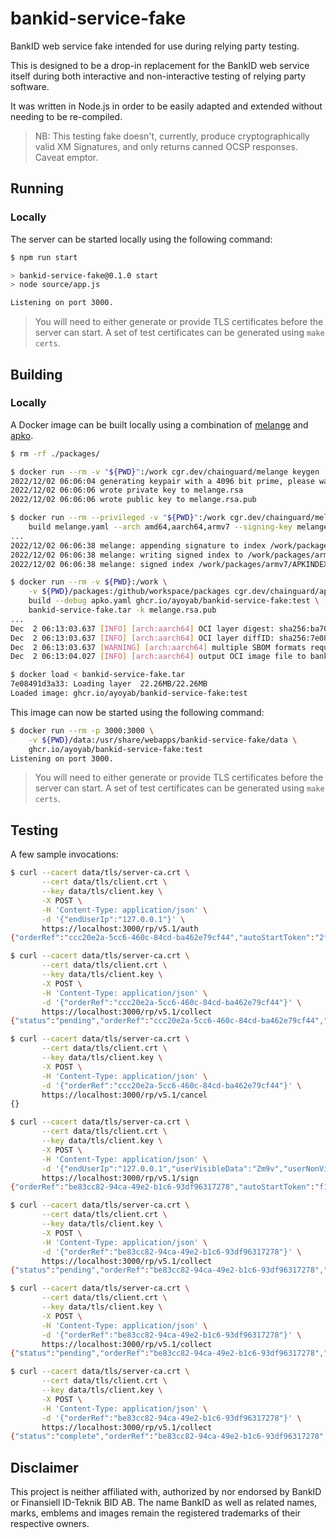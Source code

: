 # bankid-service-fake

BankID web service fake intended for use during relying party testing.

This is designed to be a drop-in replacement for the BankID web service itself
during both interactive and non-interactive testing of relying party software.

It was written in Node.js in order to be easily adapted and extended without
needing to be re-compiled.

> NB: This testing fake doesn't, currently, produce cryptographically valid XM
> Signatures, and only returns canned OCSP responses. Caveat emptor.

## Running

### Locally

The server can be started locally using the following command:

```bash
$ npm run start

> bankid-service-fake@0.1.0 start
> node source/app.js

Listening on port 3000.
```

> You will need to either generate or provide TLS certificates before the server
> can start. A set of test certificates can be generated using `make certs`.

## Building

### Locally

A Docker image can be built locally using a combination of
[melange](https://github.com/chainguard-dev/melange) and
[apko](https://github.com/chainguard-dev/apko).

```bash
$ rm -rf ./packages/

$ docker run --rm -v "${PWD}":/work cgr.dev/chainguard/melange keygen
2022/12/02 06:06:04 generating keypair with a 4096 bit prime, please wait...
2022/12/02 06:06:06 wrote private key to melange.rsa
2022/12/02 06:06:06 wrote public key to melange.rsa.pub

$ docker run --rm --privileged -v "${PWD}":/work cgr.dev/chainguard/melange \
    build melange.yaml --arch amd64,aarch64,armv7 --signing-key melange.rsa
...
2022/12/02 06:06:38 melange: appending signature to index /work/packages/armv7/APKINDEX.tar.gz
2022/12/02 06:06:38 melange: writing signed index to /work/packages/armv7/APKINDEX.tar.gz
2022/12/02 06:06:38 melange: signed index /work/packages/armv7/APKINDEX.tar.gz with key melange.rsa

$ docker run --rm -v ${PWD}:/work \
    -v ${PWD}/packages:/github/workspace/packages cgr.dev/chainguard/apko \
    build --debug apko.yaml ghcr.io/ayoyab/bankid-service-fake:test \
    bankid-service-fake.tar -k melange.rsa.pub
...
Dec  2 06:13:03.637 [INFO] [arch:aarch64] OCI layer digest: sha256:ba70f65eb94bba742ea9c4fc34e0ff23cb75c62930c3f30771b460cf1bc2e654
Dec  2 06:13:03.637 [INFO] [arch:aarch64] OCI layer diffID: sha256:7e08491d3a33d5ef691e6900a9890f19a9f26e154d3a658c2eb8e9a0f6c2d880
Dec  2 06:13:03.637 [WARNING] [arch:aarch64] multiple SBOM formats requested, uploading SBOM with media type: spdx+json
Dec  2 06:13:04.027 [INFO] [arch:aarch64] output OCI image file to bankid-service-fake.tar

$ docker load < bankid-service-fake.tar
7e08491d3a33: Loading layer  22.26MB/22.26MB
Loaded image: ghcr.io/ayoyab/bankid-service-fake:test
```

This image can now be started using the following command:

```bash
$ docker run --rm -p 3000:3000 \
    -v ${PWD}/data:/usr/share/webapps/bankid-service-fake/data \
    ghcr.io/ayoyab/bankid-service-fake:test
Listening on port 3000.
```

> You will need to either generate or provide TLS certificates before the server
> can start. A set of test certificates can be generated using `make certs`.

## Testing

A few sample invocations:

```bash
$ curl --cacert data/tls/server-ca.crt \
       --cert data/tls/client.crt \
       --key data/tls/client.key \
       -X POST \
       -H 'Content-Type: application/json' \
       -d '{"endUserIp":"127.0.0.1"}' \
       https://localhost:3000/rp/v5.1/auth
{"orderRef":"ccc20e2a-5cc6-460c-84cd-ba462e79cf44","autoStartToken":"2ffb8e2f-dc2a-415a-abc7-c49a4c81551b","qrStartToken":"226cb2a8-dcc0-4557-a7b5-c54c43b9d185","qrStartSecret":"3edcc24b-2e75-4201-9c82-360c618ca377"}

$ curl --cacert data/tls/server-ca.crt \
       --cert data/tls/client.crt \
       --key data/tls/client.key \
       -X POST \
       -H 'Content-Type: application/json' \
       -d '{"orderRef":"ccc20e2a-5cc6-460c-84cd-ba462e79cf44"}' \
       https://localhost:3000/rp/v5.1/collect
{"status":"pending","orderRef":"ccc20e2a-5cc6-460c-84cd-ba462e79cf44","hintCode":"outstandingTransaction"}

$ curl --cacert data/tls/server-ca.crt \
       --cert data/tls/client.crt \
       --key data/tls/client.key \
       -X POST \
       -H 'Content-Type: application/json' \
       -d '{"orderRef":"ccc20e2a-5cc6-460c-84cd-ba462e79cf44"}' \
       https://localhost:3000/rp/v5.1/cancel
{}
```

```bash
$ curl --cacert data/tls/server-ca.crt \
       --cert data/tls/client.crt \
       --key data/tls/client.key \
       -X POST \
       -H 'Content-Type: application/json' \
       -d '{"endUserIp":"127.0.0.1","userVisibleData":"Zm9v","userNonVisibleData":"YmFy"}' \
       https://localhost:3000/rp/v5.1/sign
{"orderRef":"be83cc82-94ca-49e2-b1c6-93df96317278","autoStartToken":"f1fe371b-3d7e-4b7b-80f3-3e1f328f8d76","qrStartToken":"a1225554-d049-4720-8c17-91d8f692b771","qrStartSecret":"9b5aa019-6574-4601-84aa-a4b49fac504b"}

$ curl --cacert data/tls/server-ca.crt \
       --cert data/tls/client.crt \
       --key data/tls/client.key \
       -X POST \
       -H 'Content-Type: application/json' \
       -d '{"orderRef":"be83cc82-94ca-49e2-b1c6-93df96317278"}' \
       https://localhost:3000/rp/v5.1/collect
{"status":"pending","orderRef":"be83cc82-94ca-49e2-b1c6-93df96317278","hintCode":"outstandingTransaction"}

$ curl --cacert data/tls/server-ca.crt \
       --cert data/tls/client.crt \
       --key data/tls/client.key \
       -X POST \
       -H 'Content-Type: application/json' \
       -d '{"orderRef":"be83cc82-94ca-49e2-b1c6-93df96317278"}' \
       https://localhost:3000/rp/v5.1/collect
{"status":"pending","orderRef":"be83cc82-94ca-49e2-b1c6-93df96317278","hintCode":"userSign"}

$ curl --cacert data/tls/server-ca.crt \
       --cert data/tls/client.crt \
       --key data/tls/client.key \
       -X POST \
       -H 'Content-Type: application/json' \
       -d '{"orderRef":"be83cc82-94ca-49e2-b1c6-93df96317278"}' \
       https://localhost:3000/rp/v5.1/collect
{"status":"complete","orderRef":"be83cc82-94ca-49e2-b1c6-93df96317278","completionData":{"user":{"personalNumber":"200211242383","name":"Test Person","givenName":"Test","surname":"Person"},"device":{"ipAddress":"192.168.0.1"},"cert":{"notBefore":"1669244400000","notAfter":"1700866799000"},"signature":"{{SIGNATURE}}","ocspResponse":"{{OCSP_RESPONSE}}"}}
```

## Disclaimer

This project is neither affiliated with, authorized by nor endorsed by BankID or
Finansiell ID-Teknik BID AB. The name BankID as well as related names, marks,
emblems and images remain the registered trademarks of their respective owners.
